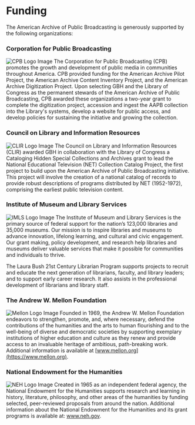 # Funding

The American Archive of Public Broadcasting is generously supported by the following organizations:

### Corporation for Public Broadcasting

![CPB Logo Image](https://s3.amazonaws.com/americanarchive.org/org-logos/cpb_logo.png) The Corporation for Public Broadcasting (CPB) promotes the growth and development of public media in communities throughout America. CPB provided funding for the American Archive Pilot Project, the American Archive Content Inventory Project, and the American Archive Digitization Project. Upon selecting GBH and the Library of Congress as the permanent stewards of the American Archive of Public Broadcasting, CPB awarded these organizations a two-year grant to complete the digitization project, accession and ingest the AAPB collection into the Library's systems, develop a website for public access, and develop policies for sustaining the initiative and growing the collection.

### Council on Library and Information Resources

![CLIR Logo Image](https://s3.amazonaws.com/americanarchive.org/org-logos/clir_logo.png) The Council on Library and Information Resources (CLIR) awarded GBH in collaboration with the Library of Congress a Cataloging Hidden Special Collections and Archives grant to lead the National Educational Television (NET) Collection Catalog Project, the first project to build upon the American Archive of Public Broadcasting initiative. This project will involve the creation of a national catalog of records to provide robust descriptions of programs distributed by NET (1952-1972), comprising the earliest public television content.

### Institute of Museum and Library Services

![IMLS Logo Image](https://s3.amazonaws.com/americanarchive.org/org-logos/imls_logo.png) The Institute of Museum and Library Services is the primary source of federal support for the nation’s 123,000 libraries and 35,000 museums. Our mission is to inspire libraries and museums to advance innovation, lifelong learning, and cultural and civic engagement. Our grant making, policy development, and research help libraries and museums deliver valuable services that make it possible for communities and individuals to thrive.

The Laura Bush 21st Century Librarian Program supports projects to recruit and educate the next generation of librarians, faculty, and library leaders; and to support early career research. It also assists in the professional development of librarians and library staff.

### The Andrew W. Mellon Foundation

![Mellon Logo Image](https://s3.amazonaws.com/americanarchive.org/org-logos/mellon_logo.png) Founded in 1969, the Andrew W. Mellon Foundation endeavors to strengthen, promote, and, where necessary, defend the contributions of the humanities and the arts to human flourishing and to the well-being of diverse and democratic societies by supporting exemplary institutions of higher education and culture as they renew and provide access to an invaluable heritage of ambitious, path-breaking work. Additional information is available at [www.mellon.org](https://www.mellon.org).

### National Endowment for the Humanities

![NEH Logo Image](https://s3.amazonaws.com/americanarchive.org/org-logos/neh_logo.jpg) Created in 1965 as an independent federal agency, the National Endowment for the Humanities supports research and learning in history, literature, philosophy, and other areas of the humanities by funding selected, peer-reviewed proposals from around the nation. Additional information about the National Endowment for the Humanities and its grant programs is available at: www.neh.gov.
